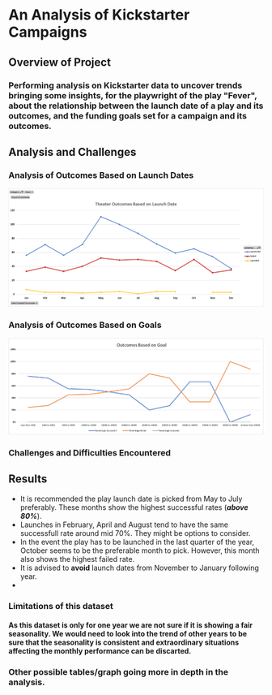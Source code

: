 # An Analysis of Kickstarter Campaigns
## Overview of Project
### Performing analysis on Kickstarter data to uncover trends bringing some insights, for the playwright of the play "Fever", about the relationship between the launch date of a play and its outcomes, and the funding goals set for a campaign and its outcomes. 
## Analysis and Challenges
### Analysis of Outcomes Based on Launch Dates

![Outcomes_Based_on_Launch_Date](https://github.com/Connectime4ever/kickstarter-analysis/blob/main/resources/Theater%20Outcomes%20Based%20on%20Launch%20Date.png)

### Analysis of Outcomes Based on Goals

![Outcomes_ Based_ on_ Goals](https://github.com/Connectime4ever/kickstarter-analysis/blob/main/resources/Outcomes%20Based%20on%20Goal.png)

### Challenges and Difficulties Encountered

## Results
- It is recommended the play launch date is picked from May to July preferably. These months show the highest successful rates (***above 80%***).
- Launches in February, April and August tend to have the same successfull rate around mid 70%. They might be options to consider.
- In the event the play has to be launched in the last quarter of the year, October seems to be the preferable month to pick. However, this month also shows the highest failed rate. 
- It is advised to **avoid** launch dates from November to January following year. 
- 
### Limitations of this dataset

#### As this dataset is only for one year we are not sure if it is showing a fair seasonality. We would need to look into the trend of other years to be sure that the seasonality is consistent and extraordinary situations affecting the monthly performance can be discarted. 


### Other possible tables/graph going more in depth in the analysis. 
